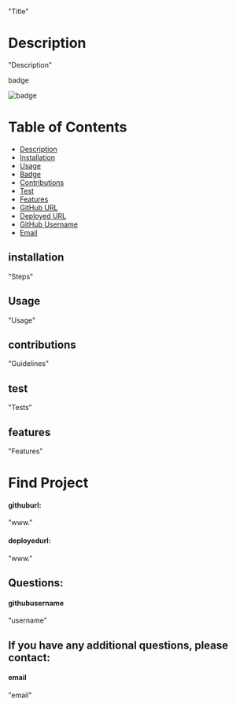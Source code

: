 "Title"

# Description

"Description"

badge

![badge](https://img.shields.io/badge/License-MIT-yellow.svg)

# Table of Contents


* [Description](#description)
* [Installation](#installation)
* [Usage](#usage)
* [Badge](#badge)
* [Contributions](#contributions)
* [Test](#test)
* [Features](#features)
* [GitHub URL](#githuburl)
* [Deployed URL](#deployedurl)
* [GitHub Username](#githubusername)
* [Email](#email)

## installation

"Steps"

## Usage
    
"Usage"

## contributions
    
"Guidelines"
    
## test
    
"Tests"    

## features
    
"Features"

# Find Project    

#### githuburl:
    
"www."

#### deployedurl:
    
"www."

## Questions:

#### githubusername
    
"username"

## If you have any additional questions, please contact:

#### email
    
"email"
